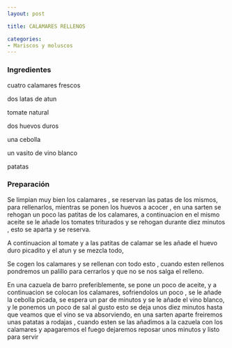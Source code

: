 ```yaml
---
layout: post

title: CALAMARES RELLENOS

categories:
- Mariscos y moluscos
---
```

<h3>Ingredientes</h3>cuatro calamares frescos

dos latas de atun

tomate natural

dos huevos duros

una cebolla

un vasito de vino blanco

patatas

<h3>Preparación</h3>Se limpian muy bien los calamares , se reservan las patas de los mismos, para rellenarlos, mientras se ponen los huevos a acocer , en una sarten se rehogan un poco las patitas de los calamares, a continuacion en el mismo aceite se le añade los tomates triturados y se rehogan durante diez minutos , esto se aparta y se reserva.

A continuacion al tomate y a las patitas de calamar se les añade el huevo duro picadito y el atun y se mezcla todo,

Se cogen los calamares y se rellenan con todo esto , cuando esten rellenos pondremos un palillo para cerrarlos y que no se nos salga el relleno.

En una cazuela de barro preferiblemente, se pone un poco de aceite, y a continuacion se colocan los calamares, sofriendolos un poco , se le añade la cebolla picada, se espera un par de minutos y se le añade el vino blanco, y le ponemos un poco de sal al gusto esto se deja unos diez minutos hasta que veamos que el vino se va absorviendo, en una sarten aparte freiremos unas patatas a rodajas , cuando esten se las añadimos a la cazuela con los calamares y apagaremos el fuego dejaremos reposar unos minutos y listo para servir